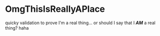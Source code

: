 # OmgThisIsReallyAPlace
quicky validation to prove I'm a real thing... or should I say that I **_AM_** a real thing?  haha
